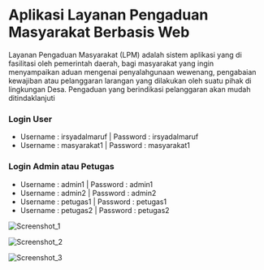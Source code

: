 # Aplikasi Layanan Pengaduan Masyarakat Berbasis Web

Layanan Pengaduan Masyarakat (LPM) adalah sistem aplikasi yang di fasilitasi oleh pemerintah daerah, bagi masyarakat yang ingin menyampaikan aduan mengenai penyalahgunaan wewenang, pengabaian kewajiban atau pelanggaran larangan yang dilakukan oleh suatu pihak di lingkungan Desa. Pengaduan yang berindikasi pelanggaran akan mudah ditindaklanjuti

### Login User
- Username : irsyadalmaruf | Password : irsyadalmaruf
- Username : masyarakat1 | Password : masyarakat1

### Login Admin atau Petugas
- Username : admin1 | Password : admin1
- Username : admin2 | Password : admin2
- Username : petugas1 | Password : petugas1
- Username : petugas2 | Password : petugas2

![Screenshot_1](https://github.com/irsyadalmaruf/Aplikasi-Layanan-Pengaduan-Masyarakat/assets/90688619/b00b4300-f858-4717-9de2-8fcbf48be06f)

![Screenshot_2](https://github.com/irsyadalmaruf/Aplikasi-Layanan-Pengaduan-Masyarakat/assets/90688619/b7e86821-2165-4023-ad40-15ab311b30ec)

![Screenshot_3](https://github.com/irsyadalmaruf/Aplikasi-Layanan-Pengaduan-Masyarakat/assets/90688619/73d13e8b-fd21-456f-8cdf-aafae76d314b)
